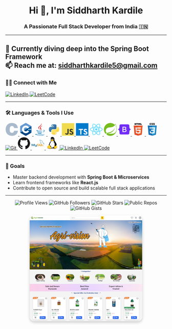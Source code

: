 
<h1 align="center">Hi 👋, I'm Siddharth Kardile</h1>
<h3 align="center">A Passionate Full Stack Developer from India 🇮🇳</h3>

---
🌱 Currently diving deep into the **Spring Boot Framework**  
📫 Reach me at: **siddharthkardile5@gmail.com**
---

### 🧑‍💻 Connect with Me
<p align="left">
  <a href="https://www.linkedin.com/in/siddharth-kardile-3a2978267/" target="_blank">
    <img align="center" src="https://raw.githubusercontent.com/rahuldkjain/github-profile-readme-generator/master/src/images/icons/Social/linked-in-alt.svg" alt="LinkedIn" height="30" width="40" />
  </a>
  
  <a href="https://leetcode.com/u/siddharthk004/" target="_blank">
    <img align="center" src="https://raw.githubusercontent.com/rahuldkjain/github-profile-readme-generator/master/src/images/icons/Social/leet-code.svg" alt="LeetCode" height="30" width="40" />
  </a>
</p>

---
### 🛠️ Languages & Tools I Use

<p align="left">
  <!-- Programming Languages -->
  <a href="https://www.cprogramming.com/" target="_blank" rel="noreferrer">
    <img src="https://raw.githubusercontent.com/devicons/devicon/master/icons/c/c-original.svg" alt="C" width="40" height="40"/>
  </a>
  <a href="https://www.w3schools.com/cpp/" target="_blank" rel="noreferrer">
    <img src="https://raw.githubusercontent.com/devicons/devicon/master/icons/cplusplus/cplusplus-original.svg" alt="C++" width="40" height="40"/>
  </a>
  <a href="https://www.java.com" target="_blank" rel="noreferrer">
    <img src="https://raw.githubusercontent.com/devicons/devicon/master/icons/java/java-original.svg" alt="Java" width="40" height="40"/>
  </a>
  <a href="https://www.python.org" target="_blank" rel="noreferrer">
    <img src="https://raw.githubusercontent.com/devicons/devicon/master/icons/python/python-original.svg" alt="Python" width="40" height="40"/>
  </a>
  <a href="https://developer.mozilla.org/en-US/docs/Web/JavaScript" target="_blank" rel="noreferrer">
    <img src="https://raw.githubusercontent.com/devicons/devicon/master/icons/javascript/javascript-original.svg" alt="JavaScript" width="40" height="40"/>
  </a>
  <a href="https://www.typescriptlang.org/" target="_blank" rel="noreferrer">
    <img src="https://raw.githubusercontent.com/devicons/devicon/master/icons/typescript/typescript-original.svg" alt="TypeScript" width="40" height="40"/>
  </a>

  <!-- Frameworks & Libraries -->
  <a href="https://reactjs.org/" target="_blank" rel="noreferrer">
    <img src="https://raw.githubusercontent.com/devicons/devicon/master/icons/react/react-original.svg" alt="React" width="40" height="40"/>
  </a>
  <a href="https://spring.io/projects/spring-boot" target="_blank" rel="noreferrer">
    <img src="https://raw.githubusercontent.com/devicons/devicon/master/icons/spring/spring-original.svg" alt="Spring Boot" width="40" height="40"/>
  </a>
  <a href="https://getbootstrap.com/" target="_blank" rel="noreferrer">
    <img src="https://raw.githubusercontent.com/devicons/devicon/master/icons/bootstrap/bootstrap-plain.svg" alt="Bootstrap" width="40" height="40"/>
  </a>

  <!-- Web Development -->
  <a href="https://www.w3.org/html/" target="_blank" rel="noreferrer">
    <img src="https://raw.githubusercontent.com/devicons/devicon/master/icons/html5/html5-original-wordmark.svg" alt="HTML" width="40" height="40"/>
  </a>
  <a href="https://www.w3schools.com/css/" target="_blank" rel="noreferrer">
    <img src="https://raw.githubusercontent.com/devicons/devicon/master/icons/css3/css3-original-wordmark.svg" alt="CSS" width="40" height="40"/>
  </a>

  <!-- Tools -->
  <a href="https://git-scm.com/" target="_blank" rel="noreferrer">
    <img src="https://www.vectorlogo.zone/logos/git-scm/git-scm-icon.svg" alt="Git" width="40" height="40"/>
  </a>
  <a href="https://github.com/" target="_blank" rel="noreferrer">
    <img src="https://raw.githubusercontent.com/devicons/devicon/master/icons/github/github-original.svg" alt="GitHub" width="40" height="40"/>
  </a>
  <a href="https://www.mysql.com/" target="_blank" rel="noreferrer">
    <img src="https://raw.githubusercontent.com/devicons/devicon/master/icons/mysql/mysql-original-wordmark.svg" alt="MySQL" width="40" height="40"/>
  </a>
  <a href="https://www.linux.org/" target="_blank" rel="noreferrer">
    <img src="https://raw.githubusercontent.com/devicons/devicon/master/icons/linux/linux-original.svg" alt="Linux" width="40" height="40"/>
  </a>

  <!-- Socials -->
  <a href="https://www.linkedin.com/in/siddharth-kardile-3a2978267/" target="_blank" rel="noreferrer">
    <img src="https://raw.githubusercontent.com/rahuldkjain/github-profile-readme-generator/master/src/images/icons/Social/linked-in-alt.svg" alt="LinkedIn" width="40" height="40"/>
  </a>
  <a href="https://leetcode.com/u/siddharthk004/" target="_blank" rel="noreferrer">
    <img src="https://raw.githubusercontent.com/rahuldkjain/github-profile-readme-generator/master/src/images/icons/Social/leet-code.svg" alt="LeetCode" width="40" height="40"/>
  </a>
</p>

---

### 🚀 Goals
- Master backend development with **Spring Boot & Microservices**
- Learn frontend frameworks like **React.js**
- Contribute to open source and build scalable full stack applications

---
<p align="center">
  <!-- Profile Views -->
  <img src="https://komarev.com/ghpvc/?username=siddharthk004&label=Profile%20views&color=0e75b6&style=flat" alt="Profile Views" />

  <!-- GitHub Followers -->
  <img src="https://img.shields.io/github/followers/siddharthk004?label=Followers&style=flat&color=0e75b6" alt="GitHub Followers" />

  <!-- GitHub Stars -->
  <img src="https://img.shields.io/github/stars/siddharthk004?affiliations=OWNER%2CCOLLABORATOR&style=flat&color=0e75b6" alt="GitHub Stars" />

  <!-- GitHub Repos -->
  <img src="https://img.shields.io/badge/Public%20Repos-10-blue?style=flat&logo=github" alt="Public Repos" />

  <!-- GitHub Gists -->
  <img src="https://img.shields.io/badge/Gists-Available-informational?style=flat&logo=github" alt="GitHub Gists" />
</p>
<p align="center">
  <img src="https://github.com/siddharthk004/siddharthk004/blob/main/Screenshot%202025-04-09%20192019.png?raw=true" 
       alt="Screenshot"
       style="border-radius: 15px; width: 70%; max-width: 600px; box-shadow: 0 4px 8px rgba(0,0,0,0.2);" />
</p>

